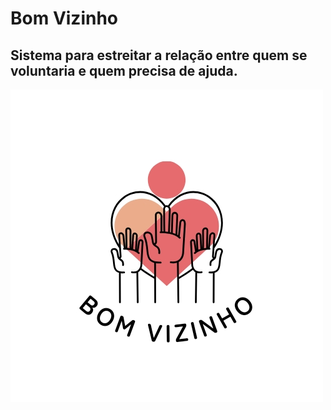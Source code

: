 # Bom Vizinho

## Sistema para estreitar a relação entre quem se voluntaria e quem precisa de ajuda.

![Bom Vizinho](./api/src/img/logo.jpg)